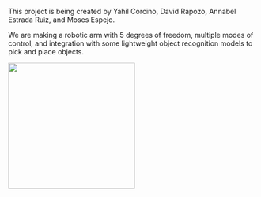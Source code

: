 This project is being created by Yahil Corcino, David Rapozo, Annabel Estrada Ruiz, and Moses Espejo. 

We are making a robotic arm with 5 degrees of freedom, multiple modes of control, and integration with some lightweight object recognition models to pick and place objects.

<img src="https://github.com/user-attachments/assets/3f8d33f0-c647-4cf8-83ec-3d47a3b1c267" width="256" height="256">
